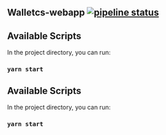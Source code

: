 ## Walletcs-webapp [![pipeline status](https://gitlab.com/walletcs/walletcs-webapp/badges/master/pipeline.svg)](https://gitlab.com/walletcs/walletcs-webapp/commits/master)

## Available Scripts

In the project directory, you can run:

### `yarn start`


## Available Scripts

In the project directory, you can run:

### `yarn start`
